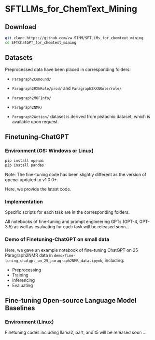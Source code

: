 # SFTLLMs_for_ChemText_Mining

## Download
```bash
git clone https://github.com/zw-SIMM/SFTLLMs_for_chemtext_mining
cd SFTChatGPT_for_chemtext_mining
```

## Datasets

Preprocessed data have been placed in corresponding folders:

- ```Paragraph2Comound/```

- ```Paragraph2RXNRole/prod/``` and ```Paragraph2RXNRole/role/```

- ```Paragraph2MOFInfo/```

- ```Paragraph2NMR/```

- ```Paragraph2Action/``` dataset is derived from pistachio dataset, which is available upon request.

## Finetuning-ChatGPT

### Environment (OS: Windows or Linux)

```bash
pip install openai
pip install pandas
```
Note: The fine-tuning code has been slightly different as the version of openai updated to v1.0.0+.

Here, we provide the latest code.

### Implementation

Specific scripts  for each task are in the corresponding folders.

All notebooks of fine-tuning and prompt engineering GPTs (GPT-4, GPT-3.5) as well as evaluating for each task will be released soon...

###  Demo of Finetuning-ChatGPT on small data

Here, we gave an example notebook of fine-tuning ChatGPT on 25 Paragraph2NMR data in ```demo/fine-tuning_chatgpt_on_25_paragraph2NMR_data.ipynb```, including:

 - Preprocessing
 - Training
 - Inferencing
 - Evaluating

## Fine-tuning Open-source Language Model Baselines

### Environment (Linux)

Finetuning codes including llama2, bart, and t5 will be released soon ...

